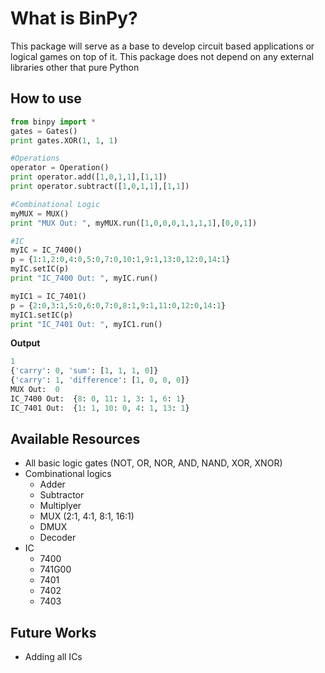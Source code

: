 What is BinPy?
==============
This package will serve as a base to develop circuit based applications or logical games on top of it. This package does not depend on any external libraries other that pure Python

How to use
-----------

```python
from binpy import *
gates = Gates()
print gates.XOR(1, 1, 1)

#Operations
operator = Operation()
print operator.add([1,0,1,1],[1,1])
print operator.subtract([1,0,1,1],[1,1])

#Combinational Logic
myMUX = MUX()
print "MUX Out: ", myMUX.run([1,0,0,0,1,1,1,1],[0,0,1])

#IC
myIC = IC_7400()
p = {1:1,2:0,4:0,5:0,7:0,10:1,9:1,13:0,12:0,14:1}
myIC.setIC(p)
print "IC_7400 Out: ", myIC.run()

myIC1 = IC_7401()
p = {2:0,3:1,5:0,6:0,7:0,8:1,9:1,11:0,12:0,14:1}
myIC1.setIC(p)
print "IC_7401 Out: ", myIC1.run()
```
<strong>Output</strong><br/>
```python
1
{'carry': 0, 'sum': [1, 1, 1, 0]}
{'carry': 1, 'difference': [1, 0, 0, 0]}
MUX Out:  0
IC_7400 Out:  {8: 0, 11: 1, 3: 1, 6: 1}
IC_7401 Out:  {1: 1, 10: 0, 4: 1, 13: 1}
```
Available Resources
-------------------
* All basic logic gates (NOT, OR, NOR, AND, NAND, XOR, XNOR)
* Combinational logics
	* Adder
	* Subtractor
	* Multiplyer
	* MUX (2:1, 4:1, 8:1, 16:1)
	* DMUX
	* Decoder
* IC
	* 7400
	* 741G00
	* 7401
	* 7402
	* 7403

Future Works
-------------
* Adding all ICs